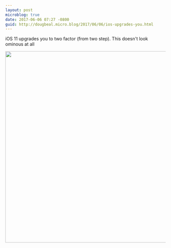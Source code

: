 ```yaml
---
layout: post
microblog: true
date: 2017-06-06 07:27 -0800
guid: http://dougbeal.micro.blog/2017/06/06/ios-upgrades-you.html
---
```

iOS 11 upgrades you to two factor (from two step). This doesn't look ominous at all

<img src="http://dougbeal.micro.blog/uploads/2017/b4709712b5.jpg" width="600" height="600" style="height: auto" />
